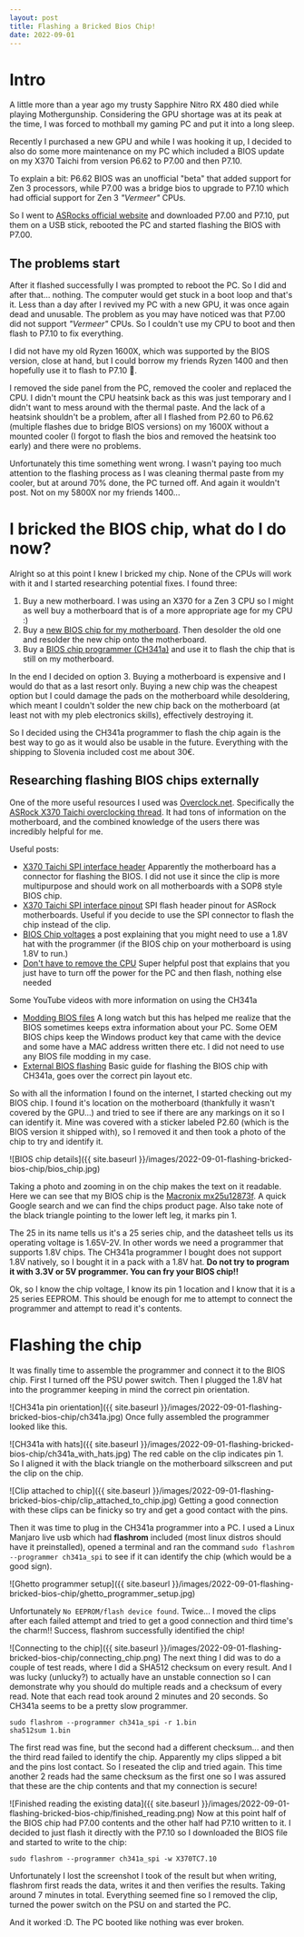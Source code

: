 ```yaml
---
layout: post
title: Flashing a Bricked Bios Chip!
date: 2022-09-01
---
```


# Intro

A little more than a year ago my trusty Sapphire Nitro RX 480 died while playing Mothergunship. Considering the GPU shortage was at its peak at the time, I was forced to mothball my gaming PC and put it into a long sleep.

Recently I purchased a new GPU and while I was hooking it up, I decided to also do some more maintenance on my PC which included a BIOS update on my X370 Taichi from version P6.62 to P7.00 and then P7.10.

To explain a bit: P6.62 BIOS was an unofficial "beta" that added support for Zen 3 processors, while P7.00 was a bridge bios to upgrade to P7.10 which had official support for Zen 3 *"Vermeer"* CPUs.

So I went to [ASRocks official website](https://www.asrock.com/mb/amd/x370%20taichi/index.asp#BIOS) and downloaded P7.00 and P7.10, put them on a USB stick, rebooted the PC and started flashing the BIOS with P7.00.

## The problems start

After it flashed successfully I was prompted to reboot the PC. So I did and after that... nothing. The computer would get stuck in a boot loop and that's it. Less than a day after I revived my PC with a new GPU, it was once again dead and unusable. The problem as you may have noticed was that P7.00 did not support *"Vermeer"* CPUs. So I couldn't use my CPU to boot and then flash to P7.10 to fix everything.

I did not have my old Ryzen 1600X, which was supported by the BIOS version, close at hand, but I could borrow my friends Ryzen 1400 and then hopefully use it to flash to P7.10 🤞.

I removed the side panel from the PC, removed the cooler and replaced the CPU. I didn't mount the CPU heatsink back as this was just temporary and I didn't want to mess around with the thermal paste. And the lack of a heatsink shouldn't be a problem, after all I flashed from P2.60 to P6.62 (multiple flashes due to bridge BIOS versions) on my 1600X without a mounted cooler (I forgot to flash the bios and removed the heatsink too early) and there were no problems.

Unfortunately this time something went wrong. I wasn't paying too much attention to the flashing process as I was cleaning thermal paste from my cooler, but at around 70% done, the PC turned off. And again it wouldn't post. Not on my 5800X nor my friends 1400...

# I bricked the BIOS chip, what do I do now?

Alright so at this point I knew I bricked my chip. None of the CPUs will work with it and I started researching potential fixes. I found three:

1. Buy a new motherboard. I was using an X370 for a Zen 3 CPU so I might as well buy a motherboard that is of a more appropriate age for my CPU :)
2. Buy a [new BIOS chip for my motherboard](https://www.ebay.com/itm/401347336292). Then desolder the old one and resolder the new chip onto the motherboard.
3. Buy a [BIOS chip programmer (CH341a)](https://www.amazon.de/-/en/Youmile-Programmer-CH341A-Adapter-Programming/dp/B09HGSY75G) and use it to flash the chip that is still on my motherboard.

In the end I decided on option 3. Buying a motherboard is expensive and I would do that as a last resort only. Buying a new chip was the cheapest option but I could damage the pads on the motherboard while desoldering, which meant I couldn't solder the new chip back on the motherboard (at least not with my pleb electronics skills), effectively destroying it.

So I decided using the CH341a programmer to flash the chip again is the best way to go as it would also be usable in the future. Everything with the shipping to Slovenia included cost me about 30€.

## Researching flashing BIOS chips externally

One of the more useful resources I used was [Overclock.net](https://www.overclock.net). Specifically the [ASRock X370 Taichi overclocking thread](https://www.overclock.net/threads/asrock-x370-taichi-overclocking-thread.1627407/). It had tons of information on the motherboard, and the combined knowledge of the users there was incredibly helpful for me.

Useful posts:
- [X370 Taichi SPI interface header](https://www.overclock.net/threads/asrock-x370-taichi-overclocking-thread.1627407/post-28845017) Apparently the motherboard has a connector for flashing the BIOS. I did not use it since the clip is more multipurpose and should work on all motherboards with a SOP8 style BIOS chip.
- [X370 Taichi SPI interface pinout](https://www.overclock.net/threads/spi-flash-header-pinout-for-use-with-8-pin-spi-flashing-tools-such-as-ch341a.1643534/) SPI flash header pinout for ASRock motherboards. Useful if you decide to use the SPI connector to flash the chip instead of the clip.
- [BIOS Chip voltages](https://www.overclock.net/threads/asrock-x370-taichi-overclocking-thread.1627407/post-28935166) a post explaining that you might need to use a 1.8V hat with the programmer (if the BIOS chip on your motherboard is using 1.8V to run.)
- [Don't have to remove the CPU](https://www.overclock.net/threads/asrock-x370-taichi-overclocking-thread.1627407/post-28935168) Super helpful post that explains that you just have to turn off the power for the PC and then flash, nothing else needed

Some YouTube videos with more information on using the CH341a

- [Modding BIOS files](https://youtu.be/duObbQLFHwI?t=2245) A long watch but this has helped me realize that the BIOS sometimes keeps extra information about your PC. Some OEM BIOS chips keep the Windows product key that came with the device and some have a MAC address written there etc. I did not need to use any BIOS file modding in my case.
- [External BIOS flashing](https://www.youtube.com/watch?v=lmYXiE2fQ6E) Basic guide for flashing the BIOS chip with CH341a, goes over the correct pin layout etc.

So with all the information I found on the internet, I started checking out my BIOS chip. I found it's location on the motherboard (thankfully it wasn't covered by the GPU...) and tried to see if there are any markings on it so I can identify it. Mine was covered with a sticker labeled P2.60 (which is the BIOS version it shipped with), so I removed it and then took a photo of the chip to try and identify it.

![BIOS chip details]({{ site.baseurl }}/images/2022-09-01-flashing-bricked-bios-chip/bios_chip.jpg)

Taking a photo and zooming in on the chip makes the text on it readable. Here we can see that my BIOS chip is the [Macronix mx25u12873f](https://www.mxic.com.tw/en-us/products/NOR-Flash/Serial-NOR-Flash/pages/spec.aspx?p=mx25u12873f&m=serial+nor+flash&n=pm2348). A quick Google search and we can find the chips product page. Also take note of the black triangle pointing to the lower left leg, it marks pin 1.

The 25 in its name tells us it's a 25 series chip, and the datasheet tells us its operating voltage is 1.65V-2V. In other words we need a programmer that supports 1.8V chips. The CH341a programmer I bought does not support 1.8V natively, so I bought it in a pack with a 1.8V hat. **Do not try to program it with 3.3V or 5V programmer. You can fry your BIOS chip!!**

Ok, so I know the chip voltage, I know its pin 1 location and I know that it is a 25 series EEPROM. This should be enough for me to attempt to connect the programmer and attempt to read it's contents.

# Flashing the chip

It was finally time to assemble the programmer and connect it to the BIOS chip. First I turned off the PSU power switch. Then I plugged the 1.8V hat into the programmer keeping in mind the correct pin orientation.

![CH341a pin orientation]({{ site.baseurl }}/images/2022-09-01-flashing-bricked-bios-chip/ch341a.jpg)
Once fully assembled the programmer looked like this.

![CH341a with hats]({{ site.baseurl }}/images/2022-09-01-flashing-bricked-bios-chip/ch341a_with_hats.jpg)
The red cable on the clip indicates pin 1. So I aligned it with the black triangle on the motherboard silkscreen and put the clip on the chip.

![Clip attached to chip]({{ site.baseurl }}/images/2022-09-01-flashing-bricked-bios-chip/clip_attached_to_chip.jpg)
Getting a good connection with these clips can be finicky so try and get a good contact with the pins.

Then it was time to plug in the CH341a programmer into a PC. I used a Linux Manjaro live usb which had **flashrom** included (most linux distros should have it preinstalled), opened a terminal and ran the command `sudo flashrom --programmer ch341a_spi` to see if it can identify the chip (which would be a good sign).

![Ghetto programmer setup]({{ site.baseurl }}/images/2022-09-01-flashing-bricked-bios-chip/ghetto_programmer_setup.jpg)

Unfortunately `No EEPROM/flash device found`. Twice... I moved the clips after each failed attempt and tried to get a good connection and third time's the charm!! Success, flashrom successfully identified the chip! 

![Connecting to the chip]({{ site.baseurl }}/images/2022-09-01-flashing-bricked-bios-chip/connecting_chip.png)
The next thing I did was to do a couple of test reads, where I did a SHA512 checksum on every result. And I was lucky (unlucky?) to actually have an unstable connection so I can demonstrate why you should do multiple reads and a checksum of every read.  Note that each read took around 2 minutes and 20 seconds. So CH341a seems to be a pretty slow programmer.

```
sudo flashrom --programmer ch341a_spi -r 1.bin
sha512sum 1.bin
```

The first read was fine, but the second had a different checksum... and then the third read failed to identify the chip. Apparently my clips slipped a bit and the pins lost contact. So I reseated the clip and tried again. This time another 2 reads had the same checksum as the first one so I was assured that these are the chip contents and that my connection is secure!

![Finished reading the existing data]({{ site.baseurl }}/images/2022-09-01-flashing-bricked-bios-chip/finished_reading.png)
Now at this point half of the BIOS chip had P7.00  contents and the other half had P7.10 written to it. I decided to just flash it directly with the P7.10 so I downloaded the BIOS file and started to write to the chip:

`sudo flashrom --programmer ch341a_spi -w X370TC7.10`

Unfortunately I lost the screenshot I took of the result but when writing, flashrom first reads the data, writes it and then verifies the results. Taking around 7 minutes in total. Everything seemed fine so I removed the clip, turned the power switch on the PSU on and started the PC.

And it worked :D. The PC booted like nothing was ever broken.
